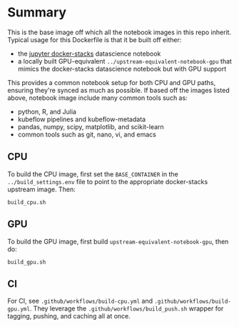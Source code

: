 # Summary

This is the base image off which all the notebook images in this repo inherit.  Typical usage for this Dockerfile is that it be built off either:

* the [jupyter docker-stacks](https://github.com/jupyter/docker-stacks) datascience notebook
* a locally built GPU-equivalent `../upstream-equivalent-notebook-gpu` that mimics the docker-stacks datascience notebook but with GPU support

This provides a common notebook setup for both CPU and GPU paths, ensuring they're synced as much as possible.  If based off the images listed above, notebook image include many common tools such as:

* python, R, and Julia
* kubeflow pipelines and kubeflow-metadata
* pandas, numpy, scipy, matplotlib, and scikit-learn
* common tools such as git, nano, vi, and emacs

## CPU

To build the CPU image, first set the `BASE_CONTAINER` in the `../build_settings.env` file to point to the appropriate docker-stacks upstream image.  Then:

```
build_cpu.sh
```

## GPU

To build the GPU image, first build `upstream-equivalent-notebook-gpu`, then do:

```
build_gpu.sh
```

## CI

For CI, see `.github/workflows/build-cpu.yml` and `.github/workflows/build-gpu.yml`.  They leverage the `.github/workflows/build_push.sh` wrapper for tagging, pushing, and caching all at once. 
